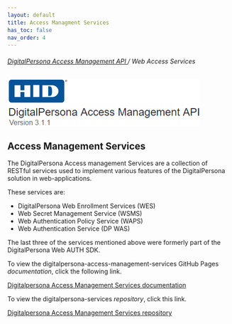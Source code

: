 ```yaml
---
layout: default
title: Access Managment Services
has_toc: false
nav_order: 4
---
```


###### [DigitalPersona Access Management API ](https://lenhodgeman.github.io/digitalpersona-access-management-api/)/ Web Access Services  

![](assets/HID-logo.png)  

## Access Management Services  

The DigitalPersona Access management Services are a collection of RESTful services used to implement various features of the DigitalPersona solution in web-applications.

These services are:

- DigitalPersona Web Enrollment Services (WES)
- Web Secret Management Service (WSMS)
- Web Authentication Policy Service (WAPS)  
- Web Authentication Service (DP WAS)

The last three of the services mentioned above were formerly part of the DigitalPersona Web AUTH SDK.

To view the digitalpersona-access-management-services GitHub Pages *documentation*, click the following link.

[Digitalpersona Access Management Services documentation](https://lenhodgeman.github.io/digitalpersona-access-management-services/)

To view the digitalpersona-services *repository*, click this link.

[Digitalpersona Access Management Services  repository](https://github.com/LenHodgeman/digitalpersona-access-management-services/)
